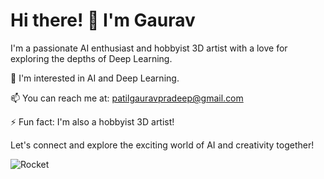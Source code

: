 # Hi there! 👋 I'm Gaurav

I'm a passionate AI enthusiast and hobbyist 3D artist with a love for exploring the depths of Deep Learning.

👀 I'm interested in AI and Deep Learning.

📫 You can reach me at: patilgauravpradeep@gmail.com

⚡ Fun fact: I'm also a hobbyist 3D artist!

Let's connect and explore the exciting world of AI and creativity together!

![Rocket](https://media.giphy.com/media/LmNwrBhejkK9EFP504/giphy.gif)


<!---
Gauravpatil-8/Gauravpatil-8 is a ✨ special ✨ repository because its `README.md` (this file) appears on your GitHub profile.
You can click the Preview link to take a look at your changes.
--->
